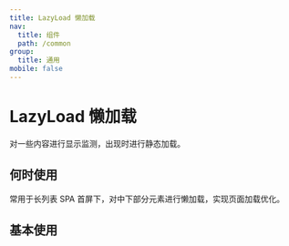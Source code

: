 ```yaml
---
title: LazyLoad 懒加载
nav:
  title: 组件
  path: /common
group:
  title: 通用
mobile: false
---
```


# LazyLoad 懒加载

对一些内容进行显示监测，出现时进行静态加载。

## 何时使用

常用于长列表 SPA 首屏下，对中下部分元素进行懒加载，实现页面加载优化。

## 基本使用

<code src="./demos/index1.tsx"/>

<API/>
